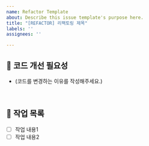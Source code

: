 ```yaml
---
name: Refactor Template
about: Describe this issue template's purpose here.
title: "[REFACTOR] 리팩토링 제목"
labels: ''
assignees: ''

---
```


## 🤔 코드 개선 필요성

- (코드를 변경하는 이유를 작성해주세요.)

<br>

## 📝 작업 목록

- [ ] 작업 내용1
- [ ] 작업 내용2

<br>

<!--
## 👀 참고자료

- (스크린샷이나 참고할 추가 자료를 넣어주세요.)
 -->
